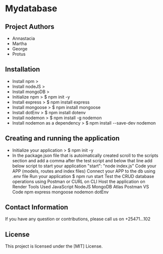 # Mydatabase
## Project Authors
* Annastacia 
* Martha 
* George
* Protus

## Installation

* Install npm >
* Install nodeJS >
* Install mongoDB >
* Initialize npm > $ npm init -y
* Install express > $ npm install express
* Install mongoose > $ npm install mongoose
* Install dotEnv > $ npm install dotenv
* Install nodemon > $ npm install -g nodemon
* Install nodemon as a dependency > $ npm install --save-dev nodemon
## Creating and running the application
* Initialize your application > $ npm init -y
* In the package.json file that is autoimatically created scroll to the scripts  section and add a comma after the test script and below that line add below script to start your application "start": "node index.js"
Code your APP (models, routes and index files)
Connect your APP to the db using .env file
Run your application $ npm run start
Test the CRUD database operations using Postman or CURL on CLI
Host the application on Render
Tools Used
JavaScript
NodeJS
MongoDB Atlas
Postman
VS Code
npm
express
mongoose
nodemon
dotEnv

## Contact Information
If you have any question or contributions, please call us on +25471...102

## License
This project is licensed under the [MIT] License.
